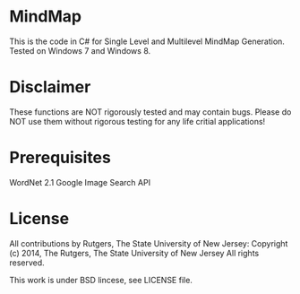 MindMap
=======
This is the code in C# for Single Level and Multilevel MindMap Generation. Tested on Windows 7 and Windows 8. 

Disclaimer
===========
These functions are NOT rigorously tested and may contain bugs. Please do NOT use them without rigorous testing for any life critial applications!

Prerequisites
===============
WordNet 2.1
Google Image Search API


License
========
All contributions by Rutgers, The State University of New Jersey:
Copyright (c) 2014, The  Rutgers, The State University of New Jersey
All rights reserved.

This work is under BSD lincese, see LICENSE file.
